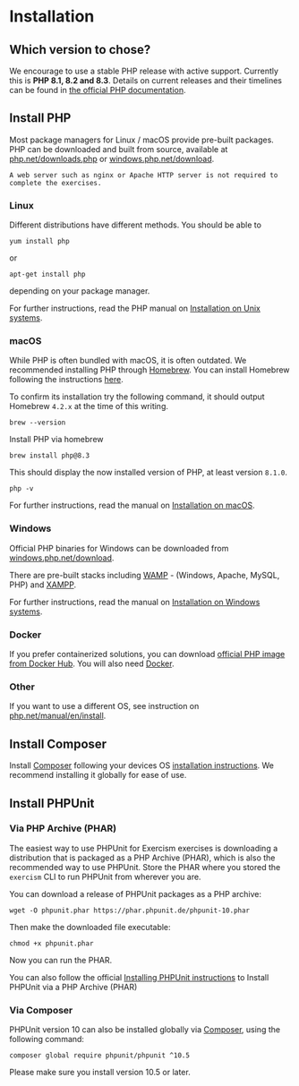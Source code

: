 # Installation

## Which version to chose?

We encourage to use a stable PHP release with active support.
Currently this is **PHP 8.1, 8.2 and 8.3**.
Details on current releases and their timelines can be found in [the official PHP documentation](https://www.php.net/supported-versions.php).

## Install PHP

Most package managers for Linux / macOS provide pre-built packages.
PHP can be downloaded and built from source, available at [php.net/downloads.php](https://php.net/downloads.php) or [windows.php.net/download](https://windows.php.net/download).

~~~~exercism/note
A web server such as nginx or Apache HTTP server is not required to complete the exercises.
~~~~

### Linux

Different distributions have different methods.
You should be able to

```shell
yum install php
```

or

```shell
apt-get install php
```

depending on your package manager.

For further instructions, read the PHP manual on [Installation on Unix systems](https://www.php.net/manual/en/install.unix.php).

### macOS

While PHP is often bundled with macOS, it is often outdated.
We recommended installing PHP through [Homebrew](https://brew.sh/).
You can install Homebrew following the instructions [here](https://brew.sh/#install).

To confirm its installation try the following command, it should output Homebrew `4.2.x` at the time of this writing.

```shell
brew --version 
```

Install PHP via homebrew

```shell
brew install php@8.3
```

This should display the now installed version of PHP, at least version `8.1.0`.

```shell
php -v
```

For further instructions, read the manual on [Installation on macOS](https://www.php.net/manual/en/install.macosx.php).

### Windows

Official PHP binaries for Windows can be downloaded from [windows.php.net/download](https://windows.php.net/download).

There are pre-built stacks including [WAMP](https://www.wampserver.com/en/) - (Windows, Apache, MySQL, PHP) and [XAMPP](https://www.apachefriends.org/de/index.html).

For further instructions, read the manual on [Installation on Windows systems](https://www.php.net/manual/en/install.windows.php).

### Docker

If you prefer containerized solutions, you can download [official PHP image from Docker Hub](https://hub.docker.com/_/php).
You will also need [Docker](https://docs.docker.com/engine/install/).

### Other

If you want to use a different OS, see instruction on [php.net/manual/en/install](https://www.php.net/manual/en/install.php).

## Install Composer

Install [Composer](https://getcomposer.org) following your devices OS [installation instructions](https://getcomposer.org/doc/00-intro.md). We recommend installing it globally for ease of use.

## Install PHPUnit

### Via PHP Archive (PHAR)

The easiest way to use PHPUnit for Exercism exercises is downloading a distribution that is packaged as a PHP Archive (PHAR), which is also the recommended way to use PHPUnit.
Store the PHAR where you stored the `exercism` CLI to run PHPUnit from wherever you are.

You can download a release of PHPUnit packages as a PHP archive:

```shell
wget -O phpunit.phar https://phar.phpunit.de/phpunit-10.phar
```

Then make the downloaded file executable:

```shell
chmod +x phpunit.phar
```
Now you can run the PHAR.

You can also follow the official  [Installing PHPUnit instructions](https://docs.phpunit.de/en/10.5/installation.html#installing-phpunit) to Install PHPUnit via a PHP Archive (PHAR) 

### Via Composer

PHPUnit version 10 can also be installed globally via [Composer](https://getcomposer.org), using the following command:

```shell
composer global require phpunit/phpunit ^10.5
```

Please make sure you install version 10.5 or later.
